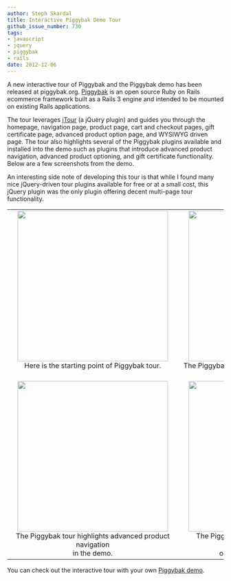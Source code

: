 ```yaml
---
author: Steph Skardal
title: Interactive Piggybak Demo Tour
github_issue_number: 730
tags:
- javascript
- jquery
- piggybak
- rails
date: 2012-12-06
---
```


A new interactive tour of Piggybak and the Piggybak demo has been released at piggybak.org. [Piggybak](https://github.com/piggybak/piggybak) is an open source Ruby on Rails ecommerce framework built as a Rails 3 engine and intended to be mounted on existing Rails applications.

The tour leverages [jTour](http://codecanyon.net/item/jtour-website-tour-engine/409593) (a jQuery plugin) and guides you through the homepage, navigation page, product page, cart and checkout pages, gift certificate page, advanced product option page, and WYSIWYG driven page. The tour also highlights several of the Piggybak plugins available and installed into the demo such as plugins that introduce advanced product navigation, advanced product optioning, and gift certificate functionality. Below are a few screenshots from the demo.

An interesting side note of developing this tour is that while I found many nice jQuery-driven tour plugins available for free or at a small cost, this jQuery plugin was the only plugin offering decent multi-page tour functionality.

<table cellpadding="5" cellspacing="0" width="100%"><tbody><tr>
<td align="center" valign="top"><a href="/blog/2012/12/interactive-piggybak-demo-tour/image-0-big.png" imageanchor="1" style="margin-left:1em; margin-right:1em"><img border="0" src="/blog/2012/12/interactive-piggybak-demo-tour/image-0.png" width="350"/></a><br/>Here is the starting point of Piggybak tour.</td>
<td align="center" valign="top"><a href="/blog/2012/12/interactive-piggybak-demo-tour/image-1-big.png" imageanchor="1" style="margin-left:1em; margin-right:1em"><img border="0" src="/blog/2012/12/interactive-piggybak-demo-tour/image-1.png" width="350"/></a><br/>The Piggybak tour adds an item to the cart during the tour.</td>
</tr>
<tr>
<td align="center" valign="top"><a href="/blog/2012/12/interactive-piggybak-demo-tour/image-2-big.png" imageanchor="1" style="margin-left:1em; margin-right:1em"><img border="0" src="/blog/2012/12/interactive-piggybak-demo-tour/image-2.png" width="350"/></a><br/>The Piggybak tour highlights advanced product navigation<br/>in the demo.</td>
<td align="center" valign="top"><a href="/blog/2012/12/interactive-piggybak-demo-tour/image-3-big.png" imageanchor="1" style="margin-left:1em; margin-right:1em"><img border="0" src="/blog/2012/12/interactive-piggybak-demo-tour/image-3.png" width="350"/></a><br/>The Piggybak tour highlights features and functionality<br/>on the one-page checkout.</td>
</tr>
</tbody></table>

You can check out the interactive tour with your own [Piggybak demo](https://github.com/piggybak/demo).
